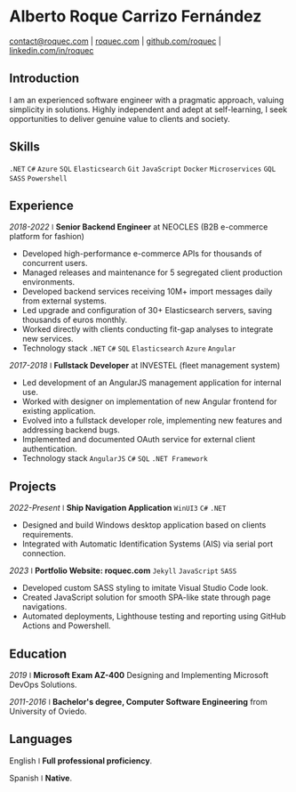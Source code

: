 # Alberto Roque Carrizo Fernández

<div>
  <a href="mailto:contact@roquec.com">contact@roquec.com</a>
  | <a href="https://roquec.com">roquec.com</a>
  | <a href="https://github.com/roquec">github.com/roquec</a>
  | <a href="https://www.linkedin.com/in/roquec">linkedin.com/in/roquec</a>
</div>

## Introduction

I am an experienced software engineer with a pragmatic approach, valuing simplicity in solutions. Highly independent and adept at self-learning, I seek opportunities to deliver genuine value to clients and society.

## Skills

`.NET` `C#` `Azure` `SQL` `Elasticsearch` `Git` `JavaScript` `Docker` `Microservices` `GQL` `SASS` `Powershell`

## Experience

_2018-2022_ ǀ **Senior Backend Engineer** at NEOCLES (B2B e-commerce platform for fashion)

* Developed high-performance e-commerce APIs for thousands of concurrent users.
* Managed releases and maintenance for 5 segregated client production environments.
* Developed backend services receiving 10M+ import messages daily from external systems.
* Led upgrade and configuration of 30+ Elasticsearch servers, saving thousands of euros monthly.
* Worked directly with clients conducting fit-gap analyses to integrate new services.
* Technology stack `.NET` `C#` `SQL` `Elasticsearch` `Azure` `Angular`

_2017-2018_ ǀ **Fullstack Developer** at INVESTEL (fleet management system)

* Led development of an AngularJS management application for internal use.
* Worked with designer on implementation of new Angular frontend for existing application.
* Evolved into a fullstack developer role, implementing new features and addressing backend bugs.
* Implemented and documented OAuth service for external client authentication.
* Technology stack `AngularJS` `C#` `SQL` `.NET Framework`

## Projects

_2022-Present_ ǀ **Ship Navigation Application**  `WinUI3` `C#` `.NET`
* Designed and build Windows desktop application based on clients requirements.
* Integrated with Automatic Identification Systems (AIS) via serial port connection.

_2023_ ǀ **Portfolio Website: roquec.com** `Jekyll` `JavaScript` `SASS`
* Developed custom SASS styling to imitate Visual Studio Code look.
* Created JavaScript solution for smooth SPA-like state through page navigations.
* Automated deployments, Lighthouse testing and reporting using GitHub Actions and Powershell.

## Education

_2019_ ǀ **Microsoft Exam AZ-400** Designing and Implementing Microsoft DevOps
Solutions.

_2011-2016_ ǀ **Bachelor's degree, Computer Software Engineering** from University of Oviedo.

## Languages

English ǀ **Full professional proficiency**.

Spanish ǀ **Native**.